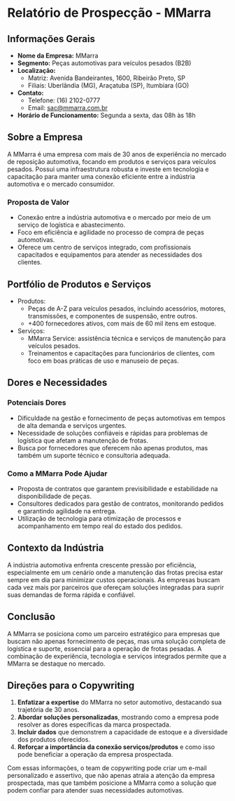 # Relatório de Prospecção - MMarra

## Informações Gerais
- **Nome da Empresa:** MMarra
- **Segmento:** Peças automotivas para veículos pesados (B2B)
- **Localização:** 
  - Matriz: Avenida Bandeirantes, 1600, Ribeirão Preto, SP
  - Filiais: Uberlândia (MG), Araçatuba (SP), Itumbiara (GO)
- **Contato:**
  - Telefone: (16) 2102-0777
  - Email: sac@mmarra.com.br
- **Horário de Funcionamento:** Segunda a sexta, das 08h às 18h
  
## Sobre a Empresa
A MMarra é uma empresa com mais de 30 anos de experiência no mercado de reposição automotiva, focando em produtos e serviços para veículos pesados. Possui uma infraestrutura robusta e investe em tecnologia e capacitação para manter uma conexão eficiente entre a indústria automotiva e o mercado consumidor.

### Proposta de Valor
- Conexão entre a indústria automotiva e o mercado por meio de um serviço de logística e abastecimento.
- Foco em eficiência e agilidade no processo de compra de peças automotivas.
- Oferece um centro de serviços integrado, com profissionais capacitados e equipamentos para atender as necessidades dos clientes.

## Portfólio de Produtos e Serviços
- Produtos: 
  - Peças de A-Z para veículos pesados, incluindo acessórios, motores, transmissões, e componentes de suspensão, entre outros.
  - +400 fornecedores ativos, com mais de 60 mil itens em estoque.
- Serviços:
  - MMarra Service: assistência técnica e serviços de manutenção para veículos pesados.
  - Treinamentos e capacitações para funcionários de clientes, com foco em boas práticas de uso e manuseio de peças.
  
## Dores e Necessidades
### Potenciais Dores
- Dificuldade na gestão e fornecimento de peças automotivas em tempos de alta demanda e serviços urgentes.
- Necessidade de soluções confiáveis e rápidas para problemas de logística que afetam a manutenção de frotas.
- Busca por fornecedores que oferecem não apenas produtos, mas também um suporte técnico e consultoria adequada.

### Como a MMarra Pode Ajudar
- Proposta de contratos que garantem previsibilidade e estabilidade na disponibilidade de peças.
- Consultores dedicados para gestão de contratos, monitorando pedidos e garantindo agilidade na entrega.
- Utilização de tecnologia para otimização de processos e acompanhamento em tempo real do estado dos pedidos.

## Contexto da Indústria
A indústria automotiva enfrenta crescente pressão por eficiência, especialmente em um cenário onde a manutenção das frotas precisa estar sempre em dia para minimizar custos operacionais. As empresas buscam cada vez mais por parceiros que ofereçam soluções integradas para suprir suas demandas de forma rápida e confiável.

## Conclusão
A MMarra se posiciona como um parceiro estratégico para empresas que buscam não apenas fornecimento de peças, mas uma solução completa de logística e suporte, essencial para a operação de frotas pesadas. A combinação de experiência, tecnologia e serviços integrados permite que a MMarra se destaque no mercado.

## Direções para o Copywriting
1. **Enfatizar a expertise** do MMarra no setor automotivo, destacando sua trajetória de 30 anos.
2. **Abordar soluções personalizadas**, mostrando como a empresa pode resolver as dores específicas da marca prospectada.
3. **Incluir dados** que demonstrem a capacidade de estoque e a diversidade dos produtos oferecidos.
4. **Reforçar a importância da conexão serviços/produtos** e como isso pode beneficiar a operação da empresa prospectada. 

Com essas informações, o team de copywriting pode criar um e-mail personalizado e assertivo, que não apenas atraia a atenção da empresa prospectada, mas que também posicione a MMarra como a solução que podem confiar para atender suas necessidades automotivas.